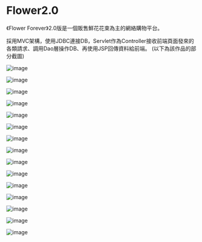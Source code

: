 # Flower2.0

《Flower Forever》2.0版是一個販售鮮花花束為主的網絡購物平台。

採用MVC架構，使用JDBC連接DB，Servlet作為Controller接收前端頁面發來的各類請求、調用Dao層操作DB、再使用JSP回傳資料給前端。
(以下為該作品的部分截圖)

![image](https://github.com/imSurei/Flower2.0/blob/main/pics/1.png)

![image](https://github.com/imSurei/Flower2.0/blob/main/pics/2.png)

![image](https://github.com/imSurei/Flower2.0/blob/main/pics/3.png)

![image](https://github.com/imSurei/Flower2.0/blob/main/pics/4.png)

![image](https://github.com/imSurei/Flower2.0/blob/main/pics/5.png)

![image](https://github.com/imSurei/Flower2.0/blob/main/pics/6.png)

![image](https://github.com/imSurei/Flower2.0/blob/main/pics/7.png)

![image](https://github.com/imSurei/Flower2.0/blob/main/pics/8.png)

![image](https://github.com/imSurei/Flower2.0/blob/main/pics/9.png)

![image](https://github.com/imSurei/Flower2.0/blob/main/pics/10.png)

![image](https://github.com/imSurei/Flower2.0/blob/main/pics/11.png)

![image](https://github.com/imSurei/Flower2.0/blob/main/pics/12.png)

![image](https://github.com/imSurei/Flower2.0/blob/main/pics/13.png)

![image](https://github.com/imSurei/Flower2.0/blob/main/pics/14.png)

![image](https://github.com/imSurei/Flower2.0/blob/main/pics/15.png)

